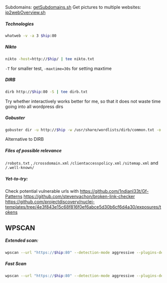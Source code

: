 Subdomains: [getSubdomains.sh](file:////home/kali/Documents/passiveInformationGathering/)
Get pictures to multiple websites: [ip2webOverview.sh](file:////home/kali/Documents/passiveInformationGathering/)
##### Technologies
```bash
whatweb -v -a 3 $hip:80
```
##### Nikto
```bash
nikto -host=http://$hip/ | tee nikto.txt
```
`-T` for smaller test, `-maxtime=30s` for setting maxtime
##### DIRB
```bash
dirb http://$hip:80 -S | tee dirb.txt
```
Try whether interactively works better for me, so that it does not waste time going into all wordpress dirs
##### Gobuster
```bash
gobuster dir -u http://$hip -w /usr/share/wordlists/dirb/common.txt -o gobuster.txt -x txt,pdf,config 
```
Alternative to DIRB
##### Files of possible relevance
`/robots.txt` , `/crossdomain.xml` `/clientaccesspolicy.xml` `/sitemap.xml` and `/.well-known/`

##### Yet-to-try:
Check potential vulnerable urls with https://github.com/1ndianl33t/Gf-Patterns
https://github.com/stevenvachon/broken-link-checker
https://github.com/projectdiscovery/nuclei-templates/tree/4e3f843e15c68f816f0ef6abce5d30b6cf6d4a30/exposures/tokens


## WPSCAN
##### Extended scan:
```bash
wpscan --url "https://$hip:80" --detection-mode aggressive --plugins-detection aggressive --disable-tls-checks --enumerate ap,vt,cb,dbe | tee wpscan_extended.txt
```
##### Fast Scan
```bash
wpscan --url "https://$hip:80" --detection-mode aggressive --plugins-detection aggressive --disable-tls-checks --enumerate p,vt,cb,dbe
```
